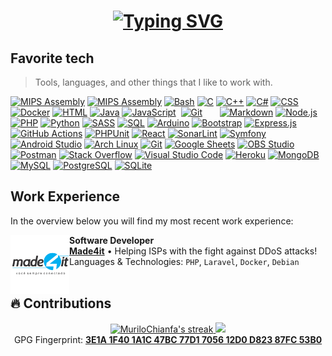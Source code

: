 <h1 align="center">
  <a href="https://git.io/typing-svg"><img src="https://readme-typing-svg.herokuapp.com/?font=Fira+Code&size=75&duration=1500&pause=600&color=0CE82B&background=000000EE&center=true&vCenter=true&multiline=true&width=1920&height=384&lines=Hello+there!;My+name+is+Murilo+Chianfa;Welcome+to+my+README" alt="Typing SVG" /></a>
</h1>

<h2 align="left">Favorite tech</h2>

> Tools, languages, and other things that I like to work with.

<p>
  <a href="https://github.com/search?q=user%3AMuriloChianfa+language%3Aphp"><img alt="MIPS Assembly" src="https://img.shields.io/badge/-Apache-D22128?style=flat&logo=apache&logoColor=fff"></a>
  <a href="https://github.com/search?q=user%3AMuriloChianfa+language%3Aassembly"><img alt="MIPS Assembly" src="https://custom-icon-badges.herokuapp.com/badge/Assembly-525252.svg?logo=asm-hex&logoColor=white"></a>
  <a href="https://github.com/search?q=user%3AMuriloChianfa+language%3Abash"><img alt="Bash" src="https://img.shields.io/badge/Bash-121011.svg?logo=gnu-bash&logoColor=white"></a>
  <a href="https://github.com/search?q=user%3AMuriloChianfa+language%3Ac"><img alt="C" src="https://custom-icon-badges.herokuapp.com/badge/C-03599C.svg?logo=c-in-hexagon&logoColor=white"></a>
  <a href="https://github.com/search?q=user%3AMuriloChianfa+language%3Acpp"><img alt="C++" src="https://custom-icon-badges.herokuapp.com/badge/C++-9C033A.svg?logo=cpp2&logoColor=white"></a>
  <a href="https://github.com/search?q=user%3AMuriloChianfa+language%3Acsharp"><img alt="C#" src="https://custom-icon-badges.herokuapp.com/badge/C%23-68217A.svg?logo=cs2&logoColor=white"></a>
  <a href="https://github.com/search?q=user%3AMuriloChianfa+language%3Acss"><img alt="CSS" src="https://img.shields.io/badge/CSS-1572B6.svg?logo=css3&logoColor=white"></a>
  <a href="https://github.com/search?q=user%3AMuriloChianfa+language%3Adocker"><img alt="Docker" src="https://img.shields.io/badge/-Docker-2496ED?style=flat&logo=docker&logoColor=fff"></a>
  <a href="https://github.com/search?q=user%3AMuriloChianfa+language%3Ahtml"><img alt="HTML" src="https://img.shields.io/badge/HTML-E34F26.svg?logo=html5&logoColor=white"></a>
  <a href="https://github.com/search?q=user%3AMuriloChianfa+language%3Ajava"><img alt="Java" src="https://custom-icon-badges.herokuapp.com/badge/Java-007396.svg?logo=java&logoColor=white"></a>
  <a href="https://github.com/search?q=user%3AMuriloChianfa+language%3Ajavascript"><img alt="JavaScript" src="https://img.shields.io/badge/JavaScript-F7DF1E.svg?logo=javascript&logoColor=black"></a>
  <a href="https://github.com/search?q=user%3AMuriloChianfa+language%3Aphp"><img alt="" src="https://img.shields.io/badge/-Laravel-FF2D20?style=flat&logo=laravel&logoColor=fff"></a>
  <a href="https://github.com/search?q=user%3AMuriloChianfa+language%3Aphp"><img alt="Git" src="https://img.shields.io/badge/-Git-F05032?style=flat&logo=git&logoColor=fff"></a>
  <a href="https://github.com/search?q=user%3AMuriloChianfa+language%3Aphp"><img alt="" src="https://img.shields.io/badge/-Ubuntu-E95420?style=flat&logo=ubuntu&logoColor=fff"></a>
  <a href="https://github.com/search?q=user%3AMuriloChianfa+language%3Aphp"><img alt="" src="https://img.shields.io/badge/-Composer-885630?style=flat&logo=composer&logoColor=fff"></a>
  <a href="https://github.com/search?q=user%3AMuriloChianfa+language%3Aphp"><img alt="" src="https://img.shields.io/badge/-Grafana-F46800?style=flat&logo=grafana&logoColor=fff"></a>
  <a href="https://github.com/search?q=user%3AMuriloChianfa+language%3Aphp"><img alt="" src="https://img.shields.io/badge/-Linux-000?style=flat&logo=linux&logoColor=fff"></a>
  <a href="https://github.com/search?q=user%3AMuriloChianfa+language%3Aphp"><img alt="" src="https://img.shields.io/badge/-Vim-019733?style=flat&logo=vim&logoColor=white"></a>
  <a href="https://github.com/search?q=user%3AMuriloChianfa+language%3Aphp"><img alt="" src="https://img.shields.io/badge/-cURL-073551?style=flat&&logo=curl&logoColor=ffffff"></a>
  <a href="https://github.com/search?q=user%3AMuriloChianfa+language%3Amarkdown"><img alt="Markdown" src="https://img.shields.io/badge/Markdown-000000.svg?logo=markdown&logoColor=white"></a>
  <a href="https://github.com/search?q=user%3AMuriloChianfa+language%3Ajavascript"><img alt="Node.js" src="https://img.shields.io/badge/Node.js-43853D.svg?logo=node.js&logoColor=white"></a>
  <a href="https://github.com/search?q=user%3AMuriloChianfa+language%3Aphp"><img alt="PHP" src="https://img.shields.io/badge/PHP-777BB4.svg?logo=php&logoColor=white"></a>
  <a href="https://github.com/search?q=user%3AMuriloChianfa+language%3Apython"><img alt="Python" src="https://img.shields.io/badge/Python-14354C.svg?logo=python&logoColor=white"></a>
  <a href="https://github.com/search?q=user%3AMuriloChianfa+language%3Asass"><img alt="SASS" src="https://img.shields.io/badge/Sass-hotpink.svg?logo=SASS&logoColor=white"></a>
  <a href="https://github.com/search?q=user%3AMuriloChianfa+language%3Asql"><img alt="SQL" src="https://custom-icon-badges.herokuapp.com/badge/SQL-025E8C.svg?logo=database&logoColor=white"></a>
  <a href="#"><img alt="Arduino" src="https://img.shields.io/badge/-Arduino-00979D?logo=Arduino&logoColor=white"></a>
  <a href="#"><img alt="Bootstrap" src="https://img.shields.io/badge/Bootstrap-7952B3.svg?logo=bootstrap&logoColor=white"></a>
  <a href="#"><img alt="Express.js" src="https://img.shields.io/badge/Express.js-404d59.svg?logo=express&logoColor=white"></a>
  <a href="#"><img alt="GitHub Actions" src="https://img.shields.io/badge/GitHub%20Actions-2671E5.svg?logo=github%20actions&logoColor=white"></a>
  <a href="#"><img alt="PHPUnit" src="https://custom-icon-badges.herokuapp.com/badge/PHPUnit-366488.svg?logo=test-tube&logoColor=white"></a>
  <a href="#"><img alt="React" src="https://img.shields.io/badge/React-20232a.svg?logo=react&logoColor=%2361DAFB"></a>
  <a href="#"><img alt="SonarLint" src="https://img.shields.io/badge/-SonarLint-CB2029?logo=sonarlint&logoColor=white"></a>
  <a href="#"><img alt="Symfony" src="https://img.shields.io/badge/Symfony-111111.svg?logo=symfony&logoColor=white"></a>
  <a href="#"><img alt="Android Studio" src="https://img.shields.io/badge/Android%20Studio-008678.svg?logo=android-studio&logoColor=white"></a>
  <a href="#"><img alt="Arch Linux" src="https://img.shields.io/badge/Arch%20Linux-1793D1.svg?logo=arch-linux&logoColor=white"></a>
  <a href="#"><img alt="Git" src="https://img.shields.io/badge/Git-F05033.svg?logo=git&logoColor=white"></a>
  <a href="#"><img alt="Google Sheets" src="https://img.shields.io/badge/Google%20Sheets-34A853.svg?logo=google%20sheets&logoColor=white"></a>
  <a href="#"><img alt="OBS Studio" src="https://img.shields.io/badge/-OBS%20Studio-302E31?logo=obs-studio&logoColor=white"></a>
  <a href="#"><img alt="Postman" src="https://img.shields.io/badge/Postman-FF6C37?logo=postman&logoColor=white"></a>
  <a href="#"><img alt="Stack Overflow" src="https://img.shields.io/badge/-Stack%20Overflow-FE7A16?logo=stack-overflow&logoColor=white"></a>
  <a href="#"><img alt="Visual Studio Code" src="https://img.shields.io/badge/Visual%20Studio%20Code-0078d7.svg?logo=visual-studio-code&logoColor=white"></a>
  <a href="#"><img alt="Heroku" src="https://img.shields.io/badge/Heroku-430098.svg?logo=heroku&logoColor=white"></a>
  <a href="#"><img alt="MongoDB" src ="https://img.shields.io/badge/MongoDB-4ea94b.svg?logo=mongodb&logoColor=white"></a>
  <a href="#"><img alt="MySQL" src="https://img.shields.io/badge/MySQL-00f.svg?logo=mysql&logoColor=white"></a>
  <a href="#"><img alt="PostgreSQL" src ="https://img.shields.io/badge/PostgreSQL-316192.svg?logo=postgresql&logoColor=white"></a>
  <a href="#"><img alt="SQLite" src ="https://img.shields.io/badge/SQLite-07405e.svg?logo=sqlite&logoColor=white"></a>
</p>

<h2 align="left">Work Experience</h2>

In the overview below you will find my most recent work experience:

[<img align="left" height="94px" width="94px" alt="Made4it" src="img/m4it.png"/>](https://www.made4it.com.br/)

**Software Developer** \
[**Made4it**](https://www.made4it.com.br/) • Helping ISPs with the fight against DDoS attacks! \
Languages & Technologies: `PHP`, `Laravel`, `Docker`, `Debian` \
<br/>

## 🔥 Contributions

<div align="center">
  <a href="https://github.com/MuriloChianfa">
    <img title="🔥 Get streak stats for your profile at git.io/streak-stats" alt="MuriloChianfa's streak" src="https://github-readme-streak-stats-seven-azure.vercel.app/?user=MuriloChianfa&theme=monokai-metallian&mode=weekly&border_radius=0&hide_border=true"/>
    <img height="195em" src="https://github-readme-stats-git-masterrstaa-rickstaa.vercel.app/api/top-langs/?username=MuriloChianfa&show_icons=true&theme=ayu-mirage&hide_border=true&border_radius=0&include_all_commits=true&count_private=true&include_all_commits=true&disable_animations=true&hide=css,javascript&langs_count=5"/>
  </a>
</div>

<div align="center">
GPG Fingerprint: <strong><a href="https://keys.openpgp.org/vks/v1/by-fingerprint/3E1A1F401A1C47BC77D1705612D0D82387FC53B0">3E1A 1F40 1A1C 47BC 77D1  7056 12D0 D823 87FC 53B0</a></strong>
</div>
